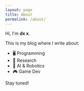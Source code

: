 ```yaml
---
layout: page
title: About
permalink: /about/
---
```


Hi, I'm **dx x**.

This is my blog where I write about:
- 🖥 Programming
- 🔬 Research
- 🤖 AI & Robotics
- 🎮 Game Dev

Stay tuned!
